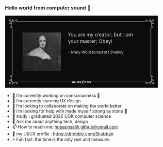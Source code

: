 ### Hello world from computer sound :wave:

![name-of-you-image](mary.jpg)

- 🔭 I’m currently working on consciousness 🤖
- 🌱 I’m currently learning UX design
- 👯 I’m looking to collaborate on making the world better
- 🤔 I’m looking for help with made myself strong as stone 🦾
- :school_satchel: study : graduated 2020 UOK computer science
- 💬 Ask me about anything tech, design
- 📫 How to reach me: hussainsalih.github@gmail.com
- :file_folder: my UI/UX profile : https://dribbble.com/Shubbair
- ⚡ Fun fact: the time is the only real unit measure.
